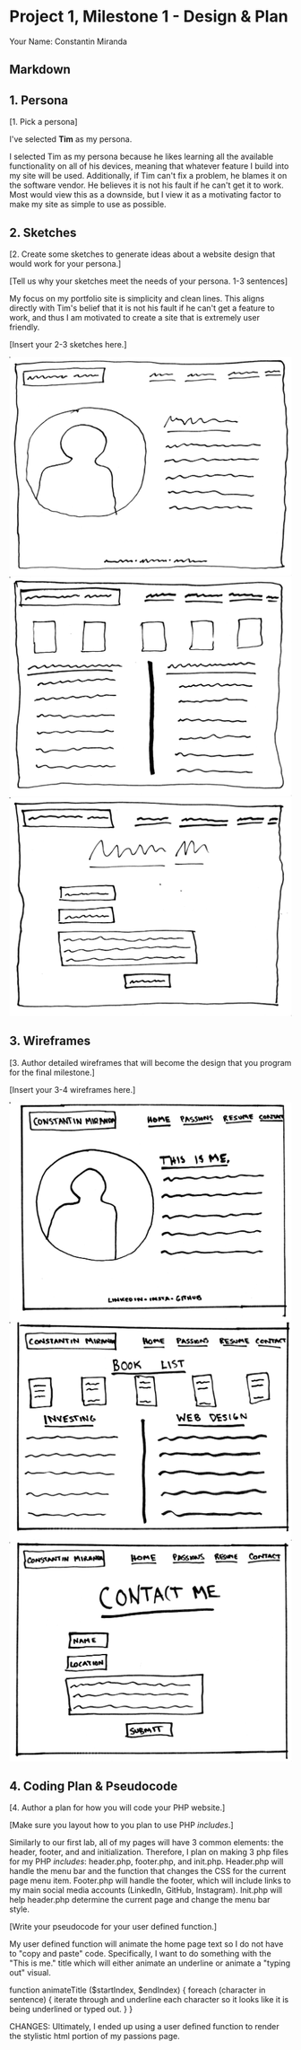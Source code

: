 # Project 1, Milestone 1 - Design & Plan

Your Name: Constantin Miranda

## Markdown

## 1. Persona

[1. Pick a persona]

I've selected **Tim** as my persona.

I selected Tim as my persona because he likes learning all the available functionality on all of his devices, meaning that whatever feature I build into my site will be used. Additionally, if Tim can't fix a problem, he blames it on the software vendor. He believes it is not his fault if he can't get it to work. Most would view this as a downside, but I view it as a motivating factor to make my site as simple to use as possible.

## 2. Sketches

[2. Create some sketches to generate ideas about a website design that would work for your persona.]

[Tell us why your sketches meet the needs of your persona. 1-3 sentences]

My focus on my portfolio site is simplicity and clean lines. This aligns directly with Tim's belief that it is not his fault if he can't get a feature to work, and thus I am motivated to create a site that is extremely user friendly.

[Insert your 2-3 sketches here.]

![](sketch1.jpeg)
![](sketch2.png)
![](sketch3.png)


## 3. Wireframes

[3. Author detailed wireframes that will become the design that you program for the final milestone.]

[Insert your 3-4 wireframes here.]

![](wireframe1.png)
![](wireframe2.png)
![](wireframe3.png)

## 4. Coding Plan & Pseudocode

[4. Author a plan for how you will code your PHP website.]

[Make sure you layout how to you plan to use PHP *includes*.]

Similarly to our first lab, all of my pages will have 3 common elements: the header, footer, and and initialization. Therefore, I plan on making 3 php files for my PHP *includes*: header.php, footer.php, and init.php. Header.php will handle the menu bar and the function that changes the CSS for the current page menu item. Footer.php will handle the footer, which will include links to my main social media accounts (LinkedIn, GitHub, Instagram). Init.php will help header.php determine the current page and change the menu bar style.

[Write your pseudocode for your user defined function.]

My user defined function will animate the home page text so I do not have to "copy and paste" code. Specifically, I want to do something with the "This is me." title which will either animate an underline or animate a "typing out" visual.

function animateTitle ($startIndex, $endIndex) {
  foreach (character in sentence) {
    iterate through and underline each character so it looks like it is being underlined or typed out.
  }
}


CHANGES: Ultimately, I ended up using a user defined function to render the stylistic html portion of my passions page. 
